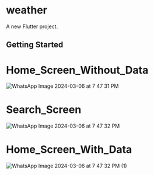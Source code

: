 # weather

A new Flutter project.

## Getting Started

# Home_Screen_Without_Data
![WhatsApp Image 2024-03-06 at 7 47 31 PM](https://github.com/YoussefSh00/Weather_app/assets/151455507/ea0d9388-fa7b-4029-863c-159d8442be98)

# Search_Screen
![WhatsApp Image 2024-03-06 at 7 47 32 PM](https://github.com/YoussefSh00/Weather_app/assets/151455507/4f0395da-84e9-4ed0-9bb6-66d36c0b1710)

# Home_Screen_With_Data
![WhatsApp Image 2024-03-06 at 7 47 32 PM (1)](https://github.com/YoussefSh00/Weather_app/assets/151455507/2c1343bc-bba5-4b95-a923-8af16da02c0e)

